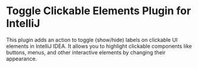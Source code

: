 # Toggle Clickable Elements Plugin for IntelliJ

This plugin adds an action to toggle (show/hide) labels on clickable UI elements in IntelliJ IDEA. It allows you to highlight clickable components like buttons, menus, and other interactive elements by changing their appearance. 

